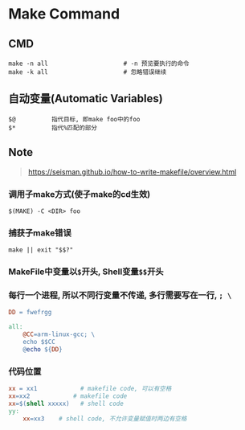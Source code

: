 Make Command
============

CMD
---

``` shell
make -n all                     # -n 预览要执行的命令
make -k all                     # 忽略错误继续
```

自动变量(Automatic Variables)
-------

    $@          指代目标, 即make foo中的foo
    $*          指代%匹配的部分

Note
----

> <https://seisman.github.io/how-to-write-makefile/overview.html>

### 调用子make方式(使子make的cd生效)

    $(MAKE) -C <DIR> foo

### 捕获子make错误

    make || exit "$$?"

### MakeFile中变量以`$`开头, Shell变量`$$`开头

### 每行一个进程, 所以不同行变量不传递, 多行需要写在一行, `; \`

``` Makefile
DD = fwefrgg

all:
    @CC=arm-linux-gcc; \
    echo $$CC
    @echo ${DD}
```

### 代码位置

``` Makefile
xx = xx1            # makefile code, 可以有空格
xx=xx2            # makefile code
xx=$(shell xxxxx)   # shell code
yy:
    xx=xx3    # shell code, 不允许变量赋值时两边有空格
```
